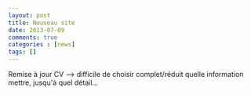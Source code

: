 ```yaml
---
layout: post
title: Nouveau site
date: 2013-07-09
comments: true
categories : [news]
tags: []
---
```



Remise à jour CV --> difficile de choisir complet/réduit quelle information mettre, jusqu'à quel détail...